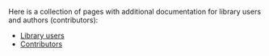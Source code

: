 Here is a collection of pages with additional documentation for library users and authors (contributors):
* [Library users](./Users)
* [Contributors](./Contributions)